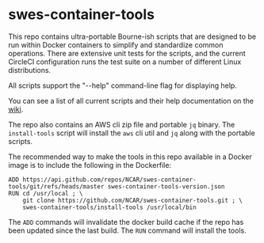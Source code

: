 # swes-container-tools

This repo contains ultra-portable Bourne-ish scripts that are designed to be
run within Docker containers to simplify and standardize common operations.
There are extensive unit tests for the scripts, and the current CircleCI
configuration runs the test suite on a number of different Linux distributions.

All scripts support the "--help" command-line flag for displaying help.

You can see a list of all current scripts and their help documentation on the
[wiki](https://github.com/NCAR/swes-container-tools/wiki).

The repo also contains an AWS cli zip file and portable `jq` binary. The
`install-tools` script will install the `aws` cli util and `jq` along with
the portable scripts.

The recommended way to make the tools in this repo available in a Docker image
is to include the following in the Dockerfile:

```
ADD https://api.github.com/repos/NCAR/swes-container-tools/git/refs/heads/master swes-container-tools-version.json
RUN cd /usr/local ; \
    git clone https://github.com/NCAR/swes-container-tools.git ; \
    swes-container-tools/install-tools /usr/local/bin
```

The `ADD` commands will invalidate the docker build cache if the repo has
been updated since the last build. The `RUN` command will install the tools.

